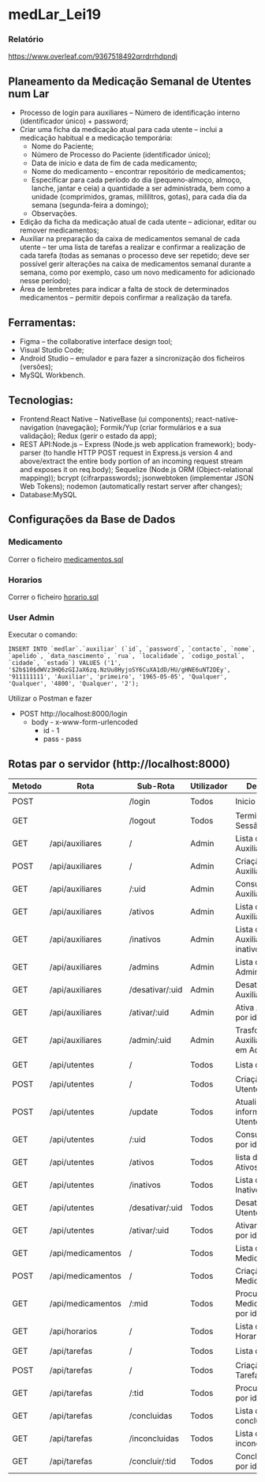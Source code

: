 # medLar_Lei19

### Relatório
https://www.overleaf.com/9367518492qrrdrrhdpndj

## Planeamento da Medicação Semanal de Utentes num Lar
- Processo de login para auxiliares – Número de identificação interno (identificador único) + password;
- Criar uma ficha da medicação atual para cada utente – inclui a medicação habitual e a medicação temporária:
  *  Nome do Paciente;
  * Número de Processo do Paciente (identificador único);
  *  Data de início e data de fim de cada medicamento;
  *  Nome do medicamento – encontrar repositório de medicamentos;
  *  Especificar para cada período do dia (pequeno-almoço, almoço, lanche, jantar e ceia) a quantidade a ser administrada, bem como a unidade (comprimidos, gramas, mililitros, gotas), para cada dia da semana (segunda-feira a domingo);
  *  Observações.
- Edição da ficha da medicação atual de cada utente – adicionar, editar ou remover medicamentos;
- Auxiliar na preparação da caixa de medicamentos semanal de cada utente – ter uma lista de tarefas a realizar e confirmar a realização de cada tarefa (todas as semanas o processo deve ser repetido; deve ser possível gerir alterações na caixa de medicamentos semanal durante a semana, como por exemplo, caso um novo medicamento for adicionado nesse período);
- Área de lembretes para indicar a falta de stock de determinados medicamentos – permitir depois confirmar a realização da tarefa.

## Ferramentas:
- Figma – the collaborative interface design tool;
- Visual Studio Code;
- Android Studio – emulador e para fazer a sincronização dos ficheiros (versões);
- MySQL Workbench.

## Tecnologias:
- Frontend:React Native – NativeBase (ui components); react-native-navigation (navegação); Formik/Yup (criar formulários e a sua validação); Redux (gerir o estado da app);
- REST API:Node.js – Express (Node.js web application framework); body-parser (to handle HTTP POST request in Express.js version 4 and above/extract the entire body portion of an incoming request stream and exposes it on req.body); Sequelize (Node.js ORM (Object-relational mapping)); bcrypt (cifrarpasswords); jsonwebtoken (implementar JSON Web Tokens); nodemon (automatically restart server after changes);
- Database:MySQL

## Configurações da Base de Dados
### Medicamento
Correr o ficheiro [medicamentos.sql](Extra_Files/medicamentos.sql)
### Horarios
Correr o ficheiro [horario.sql](Extra_Files/horario.sql)
### User Admin
Executar o comando:
```mysql
INSERT INTO `medlar`.`auxiliar` (`id`, `password`, `contacto`, `nome`, `apelido`, `data_nascimento`, `rua`, `localidade`, `codigo_postal`, `cidade`, `estado`) VALUES ('1', '$2b$10$dWVz3HQ6zGIJaX6zq.NzUu8HyjoSY6CuXA1dD/HU/gHNE6uNT2DEy', '911111111', 'Auxiliar', 'primeiro', '1965-05-05', 'Qualquer', 'Qualquer', '4800', 'Qualquer', '2');
```
Utilizar o Postman e fazer 
- POST http://localhost:8000/login
    - body - x-www-form-urlencoded
        - id    -   1
        - pass  -   pass

## Rotas par o servidor (http://localhost:8000)
| Metodo | Rota              | Sub-Rota        | Utilizador | Descrição                          |  Test  |
|--------|-------------------|-----------------|------------|------------------------------------|--------|
| POST   |                   | /login          | Todos      | Inicio de Sessão                   | :heavy_check_mark: |
| GET    |                   | /logout         | Todos      | Terminar Sessão                    | :heavy_check_mark: |
| GET    | /api/auxiliares   | /               | Admin      | Lista de Auxiliares                | :heavy_check_mark: |
| POST   | /api/auxiliares   | /               | Admin      | Criação de Auxiliar                | :heavy_check_mark: |
| GET    | /api/auxiliares   | /:uid           | Admin      | Consulta Auxiliar por id           | :heavy_check_mark: |
| GET    | /api/auxiliares   | /ativos         | Admin      | Lista de Auxiliares ativos         | :heavy_check_mark: |
| GET    | /api/auxiliares   | /inativos       | Admin      | Lista de Auxiliares inativos       | :heavy_check_mark: |
| GET    | /api/auxiliares   | /admins         | Admin      | Lista de Administradores           | :heavy_check_mark: |
| GET    | /api/auxiliares   | /desativar/:uid | Admin      | Desativa Auxiliar por id           | :heavy_check_mark: |
| GET    | /api/auxiliares   | /ativar/:uid    | Admin      | Ativa Auxiliar por id              | :heavy_check_mark: |
| GET    | /api/auxiliares   | /admin/:uid     | Admin      | Trasforma Auxiliar por id em Admin | :heavy_check_mark: |
| GET    | /api/utentes      | /               | Todos      | Lista de Utentes                   | :heavy_check_mark: |
| POST   | /api/utentes      | /               | Todos      | Criação de Utente                  | :heavy_check_mark: |
| POST   | /api/utentes      | /update         | Todos      | Atualiza informação de Utente      | :heavy_check_mark: |
| GET    | /api/utentes      | /:uid           | Todos      | Consulta Utente por id             | :heavy_check_mark: |
| GET    | /api/utentes      | /ativos         | Todos      | lista de Utentes Ativos            | :heavy_check_mark: |
| GET    | /api/utentes      | /inativos       | Todos      | Lista de Utentes Inativos          | :heavy_check_mark: |
| GET    | /api/utentes      | /desativar/:uid | Todos      | Desativar Utente por id            | :heavy_check_mark: |
| GET    | /api/utentes      | /ativar/:uid    | Todos      | Ativar Utente por id               | :heavy_check_mark: |
| GET    | /api/medicamentos | /               | Todos      | Lista de Medicamento               | :heavy_check_mark: |
| POST   | /api/medicamentos | /               | Todos      | Criação de Medicamento             | :heavy_check_mark: |
| GET    | /api/medicamentos | /:mid           | Todos      | Procura Medicamento por id         | :heavy_check_mark: |
| GET    | /api/horarios     | /               | Todos      | Lista de Horarios                  | :heavy_check_mark: |
| GET    | /api/tarefas      | /               | Todos      | Lista de Tarefas                   | :heavy_check_mark: |
| POST   | /api/tarefas      | /               | Todos      | Criação de Tarefas                 | :heavy_check_mark: |
| GET    | /api/tarefas      | /:tid           | Todos      | Procura Tarefa por id              | :heavy_check_mark: |
| GET    | /api/tarefas      | /concluidas     | Todos      | Lista de Tarefa concluidas         | :heavy_check_mark: |
| GET    | /api/tarefas      | /inconcluidas   | Todos      | Lista de Tarefa inconcluidas       | :heavy_check_mark: |
| GET    | /api/tarefas      | /concluir/:tid  | Todos      | Concluir Tarefa por id             | :heavy_check_mark: |






